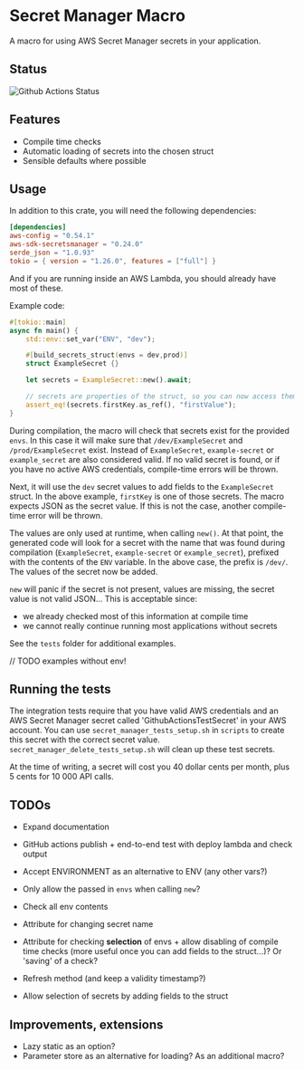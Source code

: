 # Secret Manager Macro

A macro for using AWS Secret Manager secrets in your application.

## Status

![Github Actions Status](https://github.com/VanOvermeire/secret-manager-macro/actions/workflows/github-deploy.yml/badge.svg)

## Features

- Compile time checks
- Automatic loading of secrets into the chosen struct
- Sensible defaults where possible

## Usage

In addition to this crate, you will need the following dependencies:

```toml
[dependencies]
aws-config = "0.54.1"
aws-sdk-secretsmanager = "0.24.0"
serde_json = "1.0.93"
tokio = { version = "1.26.0", features = ["full"] }
```

And if you are running inside an AWS Lambda, you should already have most of these.

Example code:

```rust
#[tokio::main]
async fn main() {
    std::env::set_var("ENV", "dev");

    #[build_secrets_struct(envs = dev,prod)]
    struct ExampleSecret {}

    let secrets = ExampleSecret::new().await;

    // secrets are properties of the struct, so you can now access them
    assert_eq!(secrets.firstKey.as_ref(), "firstValue");
}
```

During compilation, the macro will check that secrets exist for the provided `envs`. In this case it will make sure
that `/dev/ExampleSecret` and `/prod/ExampleSecret` exist. Instead of `ExampleSecret`, `example-secret` or `example_secret` are
also considered valid. If no valid secret is found, or if you have no active AWS credentials, compile-time errors will be thrown.

Next, it will use the `dev` secret values to add fields to the `ExampleSecret` struct. In the above example, `firstKey` is one of those
secrets. The macro expects JSON as the secret value. If this is not the case, another compile-time error will be thrown.

The values are only used at runtime, when calling `new()`. At that point, the generated code will look for a secret with the name that
was found during compilation (`ExampleSecret`, `example-secret` or `example_secret`), prefixed with the contents of the `ENV` variable.
In the above case, the prefix is `/dev/`. The values of the secret now be added. 

`new` will panic if the secret is not present, values are missing, the secret value is not valid JSON... 
This is acceptable since: 
- we already checked most of this information at compile time
- we cannot really continue running most applications without secrets

See the `tests` folder for additional examples.

// TODO examples without env!

## Running the tests

The integration tests require that you have valid AWS credentials and an AWS Secret Manager secret called 'GithubActionsTestSecret' in your AWS account.
You can use `secret_manager_tests_setup.sh` in `scripts` to create this secret with the correct secret value. 
`secret_manager_delete_tests_setup.sh` will clean up these test secrets. 

At the time of writing, a secret will cost you 40 dollar cents per month, plus 5 cents for 10 000 API calls.

## TODOs

- Expand documentation
- GitHub actions publish + end-to-end test with deploy lambda and check output

- Accept ENVIRONMENT as an alternative to ENV (any other vars?)
- Only allow the passed in `envs` when calling `new`?
- Check all env contents
- Attribute for changing secret name
- Attribute for checking **selection** of envs + allow disabling of compile time checks (more useful once you can add fields to the struct...)? Or 'saving' of a check?
- Refresh method (and keep a validity timestamp?)
- Allow selection of secrets by adding fields to the struct

## Improvements, extensions

- Lazy static as an option?
- Parameter store as an alternative for loading? As an additional macro?
